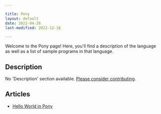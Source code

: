 ```yaml
---

title: Pony
layout: default
date: 2022-04-28
last-modified: 2022-12-18

---
```


Welcome to the Pony page! Here, you'll find a description of the language as well as a list of sample programs in that language.

## Description

No 'Description' section available. [Please consider contributing](https://github.com/TheRenegadeCoder/sample-programs-website).

## Articles

- [Hello World in Pony](https://sampleprograms.io/projects/hello-world/pony)